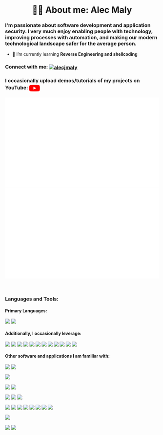 <!-- 
    badges:             https://shields.io/
    badge icon urls:    https://simpleicons.org/
 -->

<h1 align="center">👨‍💻 About me: Alec Maly</h1>

<h3 align="left">I'm passionate about software development and application security. I very much enjoy enabling people with technology, improving processes with automation, and making our modern technological landscape safer for the average person.</h3>

- 🌱 I’m currently learning **Reverse Engineering and shellcoding**

<h3 align="left">Connect with me:
    <a href="https://linkedin.com/in/alecjmaly" target="blank"><img align="center" src="https://raw.githubusercontent.com/rahuldkjain/github-profile-readme-generator/master/src/images/icons/Social/linked-in-alt.svg" alt="alecjmaly" height="20" width="25" /></a>
</h3>

<h3 align="left">I occasionally upload demos/tutorials of my projects on YouTube:
    <a href="https://www.youtube.com/channel/UCdLLop7QOkTgKlLtzlU1PkA/videos" target="blank"><img align="center" src="https://raw.githubusercontent.com/alecjmaly/alecjmaly/main/youtube-logo.svg" alt="alecjmaly" height="30" width="35" /></a>
</h3>

<!-- Statistics from: 
    https://github.com/alecjmaly/github-stats) 
-->

![Alec's GitHub stats](https://raw.githubusercontent.com/alecjmaly/github-stats/master/generated/overview.svg)
![Top Langs](https://raw.githubusercontent.com/alecjmaly/github-stats/master/generated/languages.svg) 



<br>
<h3 align="left">Languages and Tools:</h3>

<h4 align="left">Primary Languages:</h3>

![](https://img.shields.io/badge/JavaScript-informational?style=flat&logo=javascript&logoColor=white&color=2B96BD)
![](https://img.shields.io/badge/PowerShell-informational?style=flat&logo=PowerShell&logoColor=white&color=2B96BD)


<h4 align="left">Additionally, I occasionally leverage:</h3>

![](https://img.shields.io/badge/Bash-informational?style=flat&logo=GNUBash&logoColor=white&color=2B96BD)
![](https://img.shields.io/badge/Python-informational?style=flat&logo=Python&logoColor=white&color=2B96BD)
![](https://img.shields.io/badge/TypeScript-informational?style=flat&logo=TypeScript&logoColor=white&color=2B96BD)
![](https://img.shields.io/badge/DAX-informational?style=flat&logo=DAX&logoColor=white&color=2B96BD)
![](https://img.shields.io/badge/M-informational?style=flat&color=2B96BD)
![](https://img.shields.io/badge/SQL-informational?style=flat&color=2B96BD)
![](https://img.shields.io/badge/Java-informational?style=flat&logo=Java&logoColor=white&color=2B96BD)
![](https://img.shields.io/badge/C/C++/C%23-informational?style=flat&logo=c&logoColor=white&color=2B96BD)
![](https://img.shields.io/badge/Visual%20Basic-informational?style=flat&color=2B96BD)
![](https://img.shields.io/badge/HTML-informational?style=flat&logo=html5&logoColor=white&color=2B96BD)
![](https://img.shields.io/badge/CSS-informational?style=flat&logo=css3&logoColor=white&color=2B96BD)
![](https://img.shields.io/badge/Assembly-informational?style=flat&color=2B96BD)

<h4 align="left">Other software and applications I am familiar with:</h3>

![](https://img.shields.io/badge/OS-Windows-informational?style=flat&logo=windows&logoColor=white&color=2B96BD)
![](https://img.shields.io/badge/OS-Linux-informational?style=flat&logo=linux&logoColor=white&color=2B96BD)



![](https://img.shields.io/badge/Cloud-Microsoft%20Azure-informational?style=flat&logo=MicrosoftAzure&logoColor=white&color=2B96BD)
<br>

![](https://img.shields.io/badge/Editor-VS%20Code-informational?style=flat&logo=visualstudiocode&logoColor=white&color=2B96BD)
![](https://img.shields.io/badge/Editor-vim-informational?style=flat&logo=vim&logoColor=white&color=2B96BD)
<br>

![](https://img.shields.io/badge/source%20control-git-informational?style=flat&logo=git&logoColor=white&color=2B96BD)
![](https://img.shields.io/badge/containerization-docker-informational?style=flat&logo=docker&logoColor=white&color=2B96BD)
![](https://img.shields.io/badge/virtualization-virtual%20box-informational?style=flat&logo=VirtualBox&logoColor=white&color=2B96BD)
<br>

![](https://img.shields.io/badge/API-Postman-informational?style=flat&logo=postman&logoColor=white&color=2B96BD)
![](https://img.shields.io/badge/API-BurpSuite-informational?style=flat&color=2B96BD)
![](https://img.shields.io/badge/disassembler-Ghidra-informational?style=flat&color=2B96BD)
![](https://img.shields.io/badge/debugger-x64dbg-informational?style=flat&color=2B96BD)
![](https://img.shields.io/badge/debugger-gdb-informational?style=flat&color=2B96BD)
![](https://img.shields.io/badge/memory%20scanner-cheat%20engine-informational?style=flat&color=2B96BD)
![](https://img.shields.io/badge/.NET%20Reverse%20Engineering-dnSpy-informational?style=flat&color=2B96BD)
![](https://img.shields.io/badge/Android%20Reverse%20Engineering-Frida-informational?style=flat&color=2B96BD)
<br>

![](https://img.shields.io/badge/image%20processing-GIMP-informational?style=flat&logo=gimp&logoColor=white&color=2B96BD)
<br>

![](https://img.shields.io/badge/framework-React-informational?style=flat&logo=React&logoColor=white&color=2B96BD)
![](https://img.shields.io/badge/Node.js-informational?style=flat&logo=node.js&logoColor=white&color=2B96BD)
